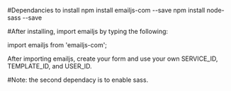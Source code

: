 #Dependancies to install
npm install emailjs-com --save
npm install node-sass --save

#After installing,
import emailjs by typing the following:

import emailjs from 'emailjs-com';

After importing emailjs, create your form and use your own SERVICE_ID, TEMPLATE_ID, and USER_ID.

#Note:
the second dependacy is to enable sass.
